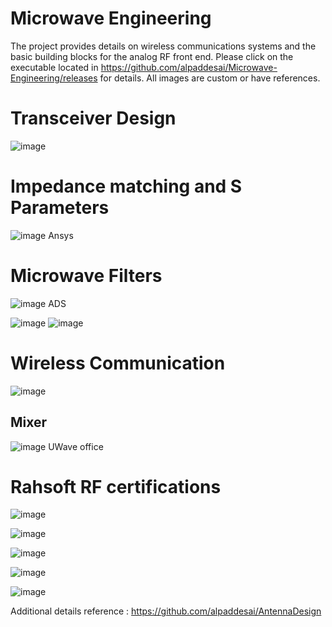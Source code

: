 # Microwave Engineering

The project provides details on wireless communications systems and the basic building blocks for the analog RF front end.  Please click on the executable located in https://github.com/alpaddesai/Microwave-Engineering/releases for details.  All images are custom or have references.

# Transceiver Design
![image](MainWindow.png)

# Impedance matching and S Parameters
![image](Sparameter.jpg)
Ansys 

# Microwave Filters
![image](DesigningFilters.png)
ADS

![image](Microwave_Filters_ADS.png)
![image](MicrowaveFilterDesign.jpg)

# Wireless Communication
![image](WirelesssCommunications.png)

## Mixer
![image](Mixer.png)
UWave office

# Rahsoft RF certifications
![image](Testing.png)

![image](RahsoftADScertificate.jpg)

![image](RFMicrowaveTransmissionTheory.png)

![image](RFFundamentalsConcepts.png)

![image](RFDesignTheory.png)

Additional details reference : https://github.com/alpaddesai/AntennaDesign
